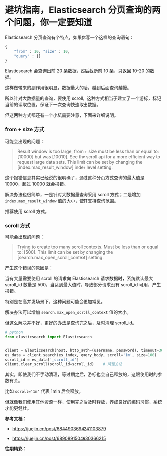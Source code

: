 # 避坑指南，Elasticsearch 分页查询的两个问题，你一定要知道

Elasticsearch 分页查询有个特点，如果你写一个这样的查询语句：

```python
{
    "from" : 10, "size" : 10,
    "query" : {}
}
```

Elasticsearch 会查询出前 20 条数据，然后截断前 10 条，只返回 10-20 的数据。

这样做带来的副作用很明显，数据量大的话，越到后面查询越慢。

所以针对大数据量的查询，要使用 scroll。这种方式相当于建立了一个游标，标记当前的读取位置，保证下一次查询快速取出数据。

但这两种方式都还有一个小坑需要注意，下面来详细说明。

### from + size 方式

可能会出现的问题：

>Result window is too large, from + size must be less than or equal to: [10000] but was [10010].  See the scroll api for a more efficient way to request large data sets.  This limit can be set by changing the [index.max_result_window] index level setting.

这个报错信息其实已经说的很明确了，通过这种分页方式查询的最大值是 10000，超过 10000 就会报错。

解决办法也很简单，一是针对大数据量查询采用 scroll 方式；二是增加 `index.max_result_window` 值的大小，使其支持查询范围。

推荐使用 scroll 方式。

### scroll 方式

可能会出现的问题：

> Trying to create too many scroll contexts. Must be less than or equal to: [500]. This limit can be set by changing the [search.max_open_scroll_context] setting.

产生这个错误的原因是：

当有大量需要使用 scroll 的请求向 Elasticsearch 请求数据时，系统默认最大 scroll_id 数量是 500，当达到最大值时，导致部分请求没有 scroll_id 可用，产生报错。

特别是在高并发场景下，这种问题可能会更加常见。

解决办法可以增加 `search.max_open_scroll_context` 值的大小。

但这么解决并不好，更好的办法是查询完之后，及时清理 scroll_id。

```python
# python
from elasticsearch import Elasticsearch


client = Elasticsearch(host, http_auth=(username, password), timeout=3600)
es_data = client.search(es_index, query_body, scroll='1m', size=100)
scroll_id = es_data['_scroll_id']
client.clear_scroll(scroll_id=scroll_id)	# 清理方法
```

其实，即使我们不手动清理，等过期之后，游标也会自己释放的，这跟使用时的参数有关。

比如 `scroll='1m'` 代表 1min 后会释放。

但就像我们使用其他资源一样，使用完之后及时释放，养成良好的编码习惯，系统才能更健壮。

**参考文档：**

- https://juejin.cn/post/6844903694241103879

- https://juejin.cn/post/6890891504630366215

**往期精彩：**




